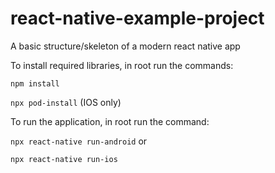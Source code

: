 # react-native-example-project
A basic structure/skeleton of a modern react native app

To install required libraries, in root run the commands:

`npm install`

`npx pod-install` (IOS only)


To run the application, in root run the command:

`npx react-native run-android` or

`npx react-native run-ios`
